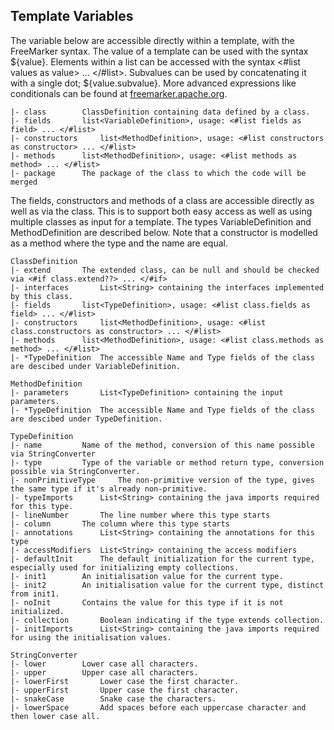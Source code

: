 
## Template Variables

The variable below are accessible directly within a template, with the FreeMarker syntax. The value of a template can be used with the syntax ${value}. Elements within a list can be accessed with the syntax <#list values as value> ... </#list>. Subvalues can be used by concatenating it with a single dot; ${value.subvalue}. More advanced expressions like conditionals can be found at [freemarker.apache.org](https://freemarker.apache.org/). 

```
|- class		ClassDefinition containing data defined by a class. 
|- fields		list<VariableDefinition>, usage: <#list fields as field> ... </#list>
|- constructors		list<MethodDefinition>, usage: <#list constructors as constructor> ... </#list>
|- methods		list<MethodDefinition>, usage: <#list methods as method> ... </#list>
|- package		The package of the class to which the code will be merged
```
The fields, constructors and methods of a class are accessible directly as well as via the class. This is to support both easy access as well as using multiple classes as input for a template. The types VariableDefinition and MethodDefinition are described below. Note that a constructor is modelled as a method where the type and the name are equal. 


```
ClassDefinition
|- extend		The extended class, can be null and should be checked via <#if class.extend??> ... </#if>
|- interfaces		List<String> containing the interfaces implemented by this class. 
|- fields		list<TypeDefinition>, usage: <#list class.fields as field> ... </#list>
|- constructors		list<MethodDefinition>, usage: <#list class.constructors as constructor> ... </#list>
|- methods		list<MethodDefinition>, usage: <#list class.methods as method> ... </#list>
|- *TypeDefinition	The accessible Name and Type fields of the class are descibed under VariableDefinition. 

MethodDefinition
|- parameters		List<TypeDefinition> containing the input parameters. 
|- *TypeDefinition	The accessible Name and Type fields of the class are descibed under TypeDefinition. 

TypeDefinition
|- name			Name of the method, conversion of this name possible via StringConverter
|- type 		Type of the variable or method return type, conversion possible via StringConverter.
|- nonPrimitiveType 	The non-primitive version of the type, gives the same type if it's already non-primitive. 
|- typeImports		List<String> containing the java imports required for this type. 
|- lineNumber		The line number where this type starts
|- column		The column where this type starts
|- annotations		List<String> containing the annotations for this type
|- accessModifiers 	List<String> containing the access modifiers
|- defaultInit		The default initialization for the current type, especially used for initializing empty collections. 
|- init1		An initialisation value for the current type. 
|- init2		An initialisation value for the current type, distinct from init1. 
|- noInit		Contains the value for this type if it is not initialized. 
|- collection		Boolean indicating if the type extends collection. 
|- initImports		List<String> containing the java imports required for using the initialisation values. 

StringConverter
|- lower		Lower case all characters. 
|- upper		Upper case all characters. 
|- lowerFirst		Lower case the first character. 
|- upperFirst		Upper case the first character. 
|- snakeCase		Snake case the characters. 
|- lowerSpace		Add spaces before each uppercase character and then lower case all. 

```
